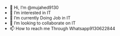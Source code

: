 - 👋 Hi, I’m @mujahed9130
- 👀 I’m interested in IT
- 🌱 I’m currently Doing Job in IT
- 💞️ I’m looking to collaborate on IT
- 📫 How to reach me Through Whatsapp9130622844

<!---
mujahed9130/mujahed9130 is a ✨ special ✨ repository because its `README.md` (this file) appears on your GitHub profile.
You can click the Preview link to take a look at your changes.
--->
